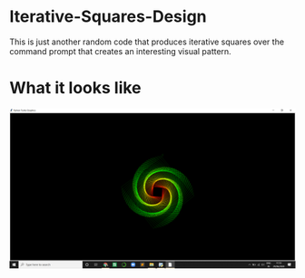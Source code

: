 # Iterative-Squares-Design

This is just another random code that produces iterative squares over the command prompt that creates an interesting visual pattern. 

# What it looks like

![Code Implementation](/Iterative-Squares-Design.png)
